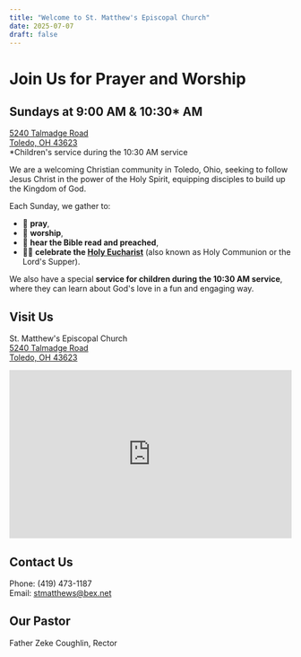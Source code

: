 ```yaml
---
title: "Welcome to St. Matthew's Episcopal Church"
date: 2025-07-07
draft: false
---
```


# Join Us for Prayer and Worship

<div class="worship-callout">
<h2>Sundays at 9:00 AM & 10:30* AM</h2>
<div class="worship-location">
<a href="https://maps.app.goo.gl/nhw8tucEbHPXmDCs5">5240 Talmadge Road<br>
Toledo, OH 43623</a>
</div>
<div class="children-service-note">*Children's service during the 10:30 AM service</div>
</div>

We are a welcoming Christian community in Toledo, Ohio, seeking to follow Jesus Christ in the power of the Holy Spirit, equipping disciples to build up the Kingdom of God. 

Each Sunday, we gather to:

- 🙏 **pray**,
- 🙌 **worship**,
- 📖 **hear the Bible read and preached**,
- 🍞🍷 **celebrate the [Holy Eucharist](https://www.episcopalchurch.org/glossary/eucharist/)** (also known as Holy Communion or the Lord's Supper).  

We also have a special **service for children during the 10:30 AM service**, where they can learn about God's love in a fun and engaging way.

## Visit Us

St. Matthew's Episcopal Church  
[5240 Talmadge Road  
Toledo, OH 43623](https://maps.app.goo.gl/nhw8tucEbHPXmDCs5)

<div class="embedded-map">
<iframe 
    src="https://www.google.com/maps/embed?pb=!1m18!1m12!1m3!1d2975.7348387!2d-83.6443802!3d41.7101462!2m3!1f0!2f0!3f0!3m2!1i1024!2i768!4f13.1!3m3!1m2!1s0x883c7e50a635dcc7%3A0x205b8cb484e0b92c!2sSt%20Matthew's%20Episcopal%20Church!5e0!3m2!1sen!2sus!4v1625097600000!5m2!1sen!2sus"
    width="100%" 
    height="300" 
    style="border:0;" 
    allowfullscreen="" 
    loading="lazy" 
    referrerpolicy="no-referrer-when-downgrade"
    title="St. Matthew's Episcopal Church Location">
</iframe>
</div>

## Contact Us

Phone: (419) 473-1187  
Email: stmatthews@bex.net

## Our Pastor

Father Zeke Coughlin, Rector
